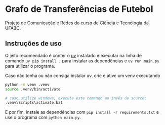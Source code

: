 # Grafo de Transferências de Futebol

Projeto de Comunicação e Redes do curso de Ciência e Tecnologia da UFABC.

## Instruções de uso
O jeito recomendado é conter o [uv](https://docs.astral.sh/uv) instalado e executar na linha de comando `uv pip install .` para instalar as dependências e `uv run main.py` para utilizar o programa.

Caso não tenha ou não consiga instalar uv, crie e ative um venv executando
```sh
python -m venv .venv
source .venv/bin/activate

# caso utilize windows, execute este comando ao invés de source:
.venv\Scripts\activate.bat
```

E por fim, instale as dependências com `pip install -r requirements.txt` e use o programa com `python main.py`.
